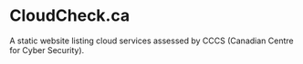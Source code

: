 # CloudCheck.ca

A static website listing cloud services assessed by CCCS (Canadian Centre for Cyber Security).
